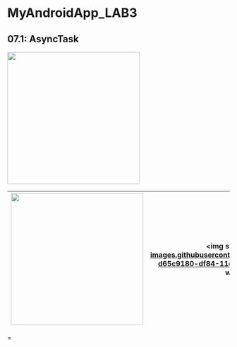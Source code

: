 

# MyAndroidApp_LAB3

## 07.1: AsyncTask

 <img src="https://user-images.githubusercontent.com/63465350/124788970-d492ce00-df84-11eb-848a-33d0709f4c59.png" width="300" >

 
| <img src="https://user-images.githubusercontent.com/63465350/124788970-d492ce00-df84-11eb-848a-33d0709f4c59.png" width="300" > |<img src="https://user-images.githubusercontent.com/63465350/124788983-d65c9180-df84-11eb-9466-1d7d942b188c.png" width="300"|<img src="https://user-images.githubusercontent.com/63465350/124788991-d78dbe80-df84-11eb-8f55-d5b51f38b310.png" width="300"|
|:--------|:--------:|--------:|

  
=





